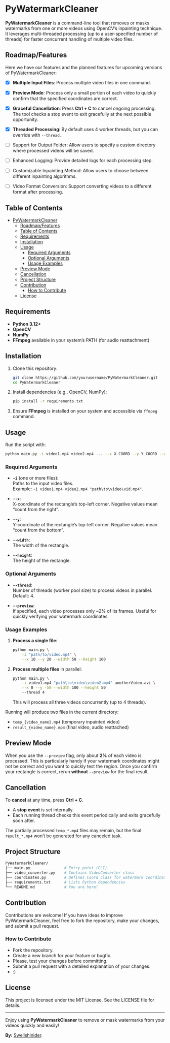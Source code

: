 # PyWatermarkCleaner

**PyWatermarkCleaner** is a command-line tool that removes or masks watermarks from one or more videos using OpenCV’s inpainting technique. It leverages multi-threaded processing (up to a user-specified number of threads) for faster concurrent handling of multiple video files.

## Roadmap/Features

Here we have our features and the planned features for upcoming versions of PyWatermarkCleaner:

- [x] **Multiple Input Files**: Process multiple video files in one command. 
- [x] **Preview Mode**: Process only a small portion of each video to quickly confirm that the specified coordinates are correct.  
- [x] **Graceful Cancellation**: Press **Ctrl + C** to cancel ongoing processing. The tool checks a stop event to exit gracefully at the next possible opportunity.  
- [x] **Threaded Processing**: By default uses 4 worker threads, but you can override with `--thread`.  

- [ ] Support for Output Folder: Allow users to specify a custom directory where processed videos will be saved.
- [ ] Enhanced Logging: Provide detailed logs for each processing step.
- [ ] Customizable Inpainting Method: Allow users to choose between different inpainting algorithms.
- [ ] Video Format Conversion: Support converting videos to a different format after processing.
  
## Table of Contents

- [PyWatermarkCleaner](#pywatermarkcleaner)
  - [Roadmap/Features](#roadmapfeatures)
  - [Table of Contents](#table-of-contents)
  - [Requirements](#requirements)
  - [Installation](#installation)
  - [Usage](#usage)
    - [Required Arguments](#required-arguments)
    - [Optional Arguments](#optional-arguments)
    - [Usage Examples](#usage-examples)
  - [Preview Mode](#preview-mode)
  - [Cancellation](#cancellation)
  - [Project Structure](#project-structure)
  - [Contribution](#contribution)
    - [How to Contribute](#how-to-contribute)
  - [License](#license)

## Requirements

- **Python 3.12+**  
- **OpenCV** 
- **NumPy**  
- **FFmpeg** available in your system’s PATH (for audio reattachment)  

## Installation

1. Clone this repository:
   ```bash
   git clone https://github.com/yourusername/PyWatermarkCleaner.git
   cd PyWatermarkCleaner
   ```
2. Install dependencies (e.g., OpenCV, NumPy):
   ```bash
   pip install -r requirements.txt
   ```
3. Ensure **FFmpeg** is installed on your system and accessible via `ffmpeg` command.

## Usage

Run the script with:
```bash
python main.py -i video1.mp4 video2.mp4 ... --x X_COORD --y Y_COORD --width W_VALUE --height H_VALUE [options]
```

### Required Arguments

- **`-i`** (one or more files):  
  Paths to the input video files.  
  Example: `-i video1.mp4 video2.mp4 "path\to\video\vid.mp4"`.

- **`--x`**:  
  X-coordinate of the rectangle’s top-left corner. Negative values mean “count from the right”.

- **`--y`**:  
  Y-coordinate of the rectangle’s top-left corner. Negative values mean “count from the bottom”.

- **`--width`**:  
  The width of the rectangle.

- **`--height`**:  
  The height of the rectangle.

### Optional Arguments

- **`--thread`**:  
  Number of threads (worker pool size) to process videos in parallel. Default: 4.

- **`--preview`**:  
  If specified, each video processes only ~2% of its frames. Useful for quickly verifying your watermark coordinates.

### Usage Examples

1. **Process a single file**:
   ```bash
   python main.py \
       -i "path/to/video.mp4" \
       --x 10 --y 20 --width 50 --height 100
   ```

2. **Process multiple files** in parallel:
    ```bash
    python main.py \
        -i video1.mp4 "path\to\video\video2.mp4" anotherVideo.avi \
        --x 0 --y -50 --width 100 --height 50
        --thread 4
    ```
    This will process all three videos concurrently (up to 4 threads).
    
Running will produce two files in the current directory:
- `temp_{video_name}.mp4` (temporary inpainted video)
- `result_{video_name}.mp4` (final video, audio reattached)

## Preview Mode

When you use the `--preview` flag, only about **2%** of each video is processed. This is particularly handy if your watermark coordinates might not be correct and you want to quickly test the region. Once you confirm your rectangle is correct, rerun **without** `--preview` for the final result.

## Cancellation

To **cancel** at any time, press **Ctrl + C**.  
- A **stop event** is set internally.  
- Each running thread checks this event periodically and exits gracefully soon after.

The partially processed `temp_*.mp4` files may remain, but the final `result_*.mp4` won’t be generated for any canceled task.

## Project Structure

```bash
PyWatermarkCleaner/
├── main.py               # Entry point (CLI)
├── video_converter.py    # Contains VideoConverter class
├── coordinates.py        # Defines Coord class for watermark coordinates
├── requirements.txt      # Lists Python dependencies
└── README.md             # You are here!
```

## Contribution

Contributions are welcome! If you have ideas to improve PyWatermarkCleaner, feel free to fork the repository, make your changes, and submit a pull request.

### How to Contribute

- Fork the repository.
- Create a new branch for your feature or bugfix.
- Please, test your changes before committing.
- Submit a pull request with a detailed explanation of your changes.
- :)

## License

This project is licensed under the MIT License. See the LICENSE file for details.

---

Enjoy using **PyWatermarkCleaner** to remove or mask watermarks from your videos quickly and easily!  

**By:** [Swellshinider](https://github.com/Swellshinider).